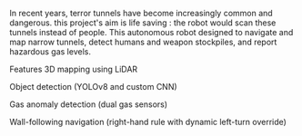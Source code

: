 In recent years, terror tunnels have become increasingly common and dangerous. this project's aim is life saving : the robot would scan these tunnels instead of people. This autonomous robot designed to navigate and map narrow tunnels, detect humans and weapon stockpiles, and report hazardous gas levels.

Features 3D mapping using LiDAR

Object detection (YOLOv8 and custom CNN)

Gas anomaly detection (dual gas sensors)

Wall-following navigation (right-hand rule with dynamic left-turn override)
